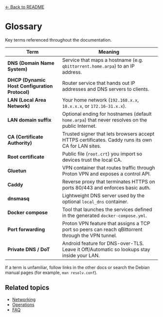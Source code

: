 [← Back to README](../README.md)

# Glossary

Key terms referenced throughout the documentation.

| Term | Meaning |
| --- | --- |
| **DNS (Domain Name System)** | Service that maps a hostname (e.g. `qbittorrent.home.arpa`) to an IP address. |
| **DHCP (Dynamic Host Configuration Protocol)** | Router service that hands out IP addresses and DNS servers to clients. |
| **LAN (Local Area Network)** | Your home network (`192.168.x.x`, `10.x.x.x`, or `172.16-31.x.x`). |
| **LAN domain suffix** | Optional ending for hostnames (default `home.arpa`) that never resolves on the public Internet. |
| **CA (Certificate Authority)** | Trusted signer that lets browsers accept HTTPS certificates. Caddy runs its own CA for LAN sites. |
| **Root certificate** | Public file (`root.crt`) you import so devices trust the local CA. |
| **Gluetun** | VPN container that routes traffic through Proton VPN and exposes a control API. |
| **Caddy** | Reverse proxy that terminates HTTPS on ports 80/443 and enforces basic auth. |
| **dnsmasq** | Lightweight DNS server used by the optional `local_dns` container. |
| **Docker compose** | Tool that launches the services defined in the generated `docker-compose.yml`. |
| **Port forwarding** | Proton VPN feature that assigns a TCP port so peers can reach qBittorrent through the VPN tunnel. |
| **Private DNS / DoT** | Android feature for DNS-over-TLS. Leave it Off/Automatic so lookups stay inside your LAN. |

If a term is unfamiliar, follow links in the other docs or search the Debian manual pages (for example, `man resolv.conf`).

## Related topics
- [Networking](networking.md)
- [Operations](operations.md)
- [FAQ](faq.md)
